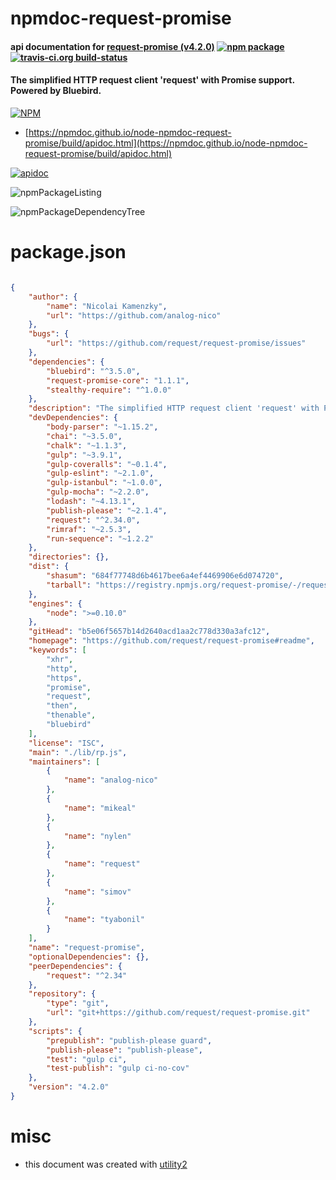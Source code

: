 # npmdoc-request-promise

#### api documentation for  [request-promise (v4.2.0)](https://github.com/request/request-promise#readme)  [![npm package](https://img.shields.io/npm/v/npmdoc-request-promise.svg?style=flat-square)](https://www.npmjs.org/package/npmdoc-request-promise) [![travis-ci.org build-status](https://api.travis-ci.org/npmdoc/node-npmdoc-request-promise.svg)](https://travis-ci.org/npmdoc/node-npmdoc-request-promise)

#### The simplified HTTP request client 'request' with Promise support. Powered by Bluebird.

[![NPM](https://nodei.co/npm/request-promise.png?downloads=true&downloadRank=true&stars=true)](https://www.npmjs.com/package/request-promise)

- [https://npmdoc.github.io/node-npmdoc-request-promise/build/apidoc.html](https://npmdoc.github.io/node-npmdoc-request-promise/build/apidoc.html)

[![apidoc](https://npmdoc.github.io/node-npmdoc-request-promise/build/screenCapture.buildCi.browser.%252Ftmp%252Fbuild%252Fapidoc.html.png)](https://npmdoc.github.io/node-npmdoc-request-promise/build/apidoc.html)

![npmPackageListing](https://npmdoc.github.io/node-npmdoc-request-promise/build/screenCapture.npmPackageListing.svg)

![npmPackageDependencyTree](https://npmdoc.github.io/node-npmdoc-request-promise/build/screenCapture.npmPackageDependencyTree.svg)



# package.json

```json

{
    "author": {
        "name": "Nicolai Kamenzky",
        "url": "https://github.com/analog-nico"
    },
    "bugs": {
        "url": "https://github.com/request/request-promise/issues"
    },
    "dependencies": {
        "bluebird": "^3.5.0",
        "request-promise-core": "1.1.1",
        "stealthy-require": "^1.0.0"
    },
    "description": "The simplified HTTP request client 'request' with Promise support. Powered by Bluebird.",
    "devDependencies": {
        "body-parser": "~1.15.2",
        "chai": "~3.5.0",
        "chalk": "~1.1.3",
        "gulp": "~3.9.1",
        "gulp-coveralls": "~0.1.4",
        "gulp-eslint": "~2.1.0",
        "gulp-istanbul": "~1.0.0",
        "gulp-mocha": "~2.2.0",
        "lodash": "~4.13.1",
        "publish-please": "~2.1.4",
        "request": "^2.34.0",
        "rimraf": "~2.5.3",
        "run-sequence": "~1.2.2"
    },
    "directories": {},
    "dist": {
        "shasum": "684f77748d6b4617bee6a4ef4469906e6d074720",
        "tarball": "https://registry.npmjs.org/request-promise/-/request-promise-4.2.0.tgz"
    },
    "engines": {
        "node": ">=0.10.0"
    },
    "gitHead": "b5e06f5657b14d2640acd1aa2c778d330a3afc12",
    "homepage": "https://github.com/request/request-promise#readme",
    "keywords": [
        "xhr",
        "http",
        "https",
        "promise",
        "request",
        "then",
        "thenable",
        "bluebird"
    ],
    "license": "ISC",
    "main": "./lib/rp.js",
    "maintainers": [
        {
            "name": "analog-nico"
        },
        {
            "name": "mikeal"
        },
        {
            "name": "nylen"
        },
        {
            "name": "request"
        },
        {
            "name": "simov"
        },
        {
            "name": "tyabonil"
        }
    ],
    "name": "request-promise",
    "optionalDependencies": {},
    "peerDependencies": {
        "request": "^2.34"
    },
    "repository": {
        "type": "git",
        "url": "git+https://github.com/request/request-promise.git"
    },
    "scripts": {
        "prepublish": "publish-please guard",
        "publish-please": "publish-please",
        "test": "gulp ci",
        "test-publish": "gulp ci-no-cov"
    },
    "version": "4.2.0"
}
```



# misc
- this document was created with [utility2](https://github.com/kaizhu256/node-utility2)
